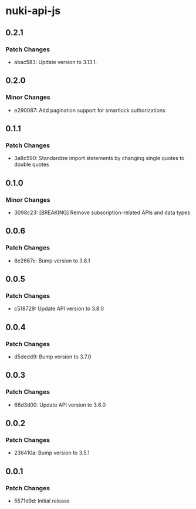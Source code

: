 # nuki-api-js

## 0.2.1

### Patch Changes

- abac583: Update version to 3.13.1.

## 0.2.0

### Minor Changes

- e290087: Add pagination support for smartlock authorizations

## 0.1.1

### Patch Changes

- 3a8c590: Standardize import statements by changing single quotes to double quotes

## 0.1.0

### Minor Changes

- 3098c23: [BREAKING] Remove subscription-related APIs and data types

## 0.0.6

### Patch Changes

- 8e2667e: Bump version to 3.8.1

## 0.0.5

### Patch Changes

- c518729: Update API version to 3.8.0

## 0.0.4

### Patch Changes

- d5dedd9: Bump version to 3.7.0

## 0.0.3

### Patch Changes

- 66d3d00: Update API version to 3.6.0

## 0.0.2

### Patch Changes

- 236410a: Bump version to 3.5.1

## 0.0.1

### Patch Changes

- 5571d9d: Initial release

